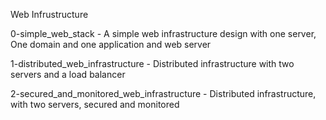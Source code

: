 Web Infrustructure 

0-simple_web_stack - A simple web infrastructure design with one server, One domain and one application and web server

1-distributed_web_infrastructure - Distributed infrastructure with two servers and a load balancer

2-secured_and_monitored_web_infrastructure - Distributed infrastructure, with two servers, secured and monitored
